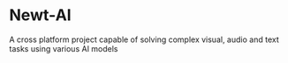 # Newt-AI
A cross platform project capable of solving complex visual, audio and text tasks using various AI models 

